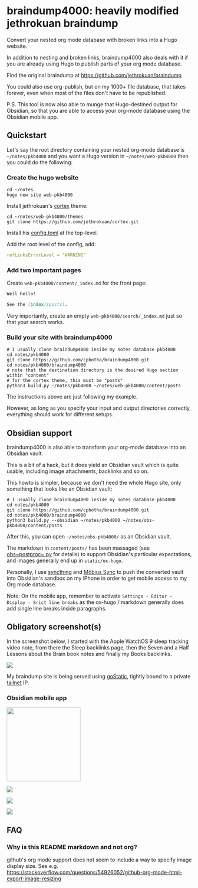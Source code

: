 # braindump4000: heavily modified jethrokuan braindump

Convert your nested org mode database with broken links into a Hugo
website.

In addition to nesting and broken links, braindump4000 also deals with
it if you are already using Hugo to publish parts of your org mode
database.

Find the original braindump at <https://github.com/jethrokuan/braindump>

You could also use org-publish, but on my 1000+ file database, that
takes forever, even when most of the files don't have to be republished.

P.S. This tool is now also able to munge that Hugo-destined output for
Obsidian, so that you are able to access your org-mode database using
the Obsidian mobile app.

## Quickstart

Let's say the root directory containing your nested org-mode database is
`~/notes/pkb4000` and you want a Hugo version in `~/notes/web-pkb4000`
then you could do the following:

### Create the hugo website

``` shell
cd ~/notes
hugo new site web-pkb4000
```

Install jethrokuan's [cortex](https://github.com/jethrokuan/cortex)
theme:

``` shell
cd ~/notes/web-pkb4000/themes
git clone https://github.com/jethrokuan/cortex.git
```

Install his
[config.toml](https://github.com/jethrokuan/braindump/blob/master/config.toml)
at the top-level.

Add the root level of the config, add:

``` yaml
refLinksErrorLevel = "WARNING"
```

### Add two important pages

Create `web-pkb4000/content/_index.md` for the front page:

``` markdown
Well hello!

See the [index](posts).
```

Very importantly, create an empty `web-pkb4000/search/_index.md` just so
that your search works.

### Build your site with braindump4000

``` shell
# I usually clone braindump4000 inside my notes database pkb4000
cd notes/pkb4000
git clone https://github.com/cpbotha/braindump4000.git
cd notes/pkb4000/braindump4000
# note that the destination directory is the desired Hugo section within "content"
# for the cortex theme, this must be "posts"
python3 build.py ~/notes/pkb4000 ~/notes/web-pkb4000/content/posts
```

The instructions above are just following my example.

However, as long as you specify your input and output directories
correctly, everything should work for different setups.

## Obsidian support

braindump4000 is also able to transform your org-mode database into an
Obsidian vault.

This is a bit of a hack, but it does yield an Obsidian vault which is
quite usable, including image attachments, backlinks and so on.

This howto is simpler, because we don't need the whole Hugo site, only
something that looks like an Obsidian vault:

``` shell
# I usually clone braindump4000 inside my notes database pkb4000
cd notes/pkb4000
git clone https://github.com/cpbotha/braindump4000.git
cd notes/pkb4000/braindump4000
python3 build.py --obsidian ~/notes/pkb4000 ~/notes/obs-pkb4000/content/posts
```

After this, you can open `~/notes/obs-pkb4000/` as an Obsidian vault.

The markdown in `content/posts/` has been massaged (see
[obs~postproc~.py](./obs_postproc.py) for details) to support Obsidian's
particular expectations, and images generally end up in
`static/ox-hugo`.

Personally, I use [syncthing](https://syncthing.net/) and [Möbius
Sync](https://www.mobiussync.com/) to push the converted vault into
Obsidian's sandbox on my iPhone in order to get mobile access to my Org
mode database.

Note: On the mobile app, remember to activate
`Settings - Editor - Display -
Srict line breaks` as the ox-hugo / markdown generally does add single
line breaks inside paragraphs.

## Obligatory screenshot(s)

In the screenshot below, I started with the Apple WatchOS 9 sleep
tracking video note, from there the Sleep backlinks page, then the Seven
and a Half Lessons about the Brain book notes and finally my Books
backlinks.

[![](screenshots/apple-watch-sleep-sleep-feldman-books.png)](file:screenshots/apple-watch-sleep-sleep-feldman-books.png)

My braindump site is being served using
[goStatic,](https://github.com/PierreZ/goStatic) tightly bound to a
private [tailnet](https://tailscale.com/) IP.

### Obsidian mobile app

[<img src="screenshots/obs_search.jpg" width="200" />](screenshots/obs_search.jpg)

[![](screenshots/obs_code.jpg)](file:screenshots/obs_code.jpg)

[![](screenshots/obs_image.jpg)](file:screenshots/obs_image.jpg)

[![](screenshots/obs_backlinks.jpg)](file:screenshots/obs_backlinks.jpg)


## FAQ

### Why is this README markdown and not org?

github's org mode support does not seem to include a way to specify image
display size. See e.g.
https://stackoverflow.com/questions/54926052/github-org-mode-html-export-image-resizing
